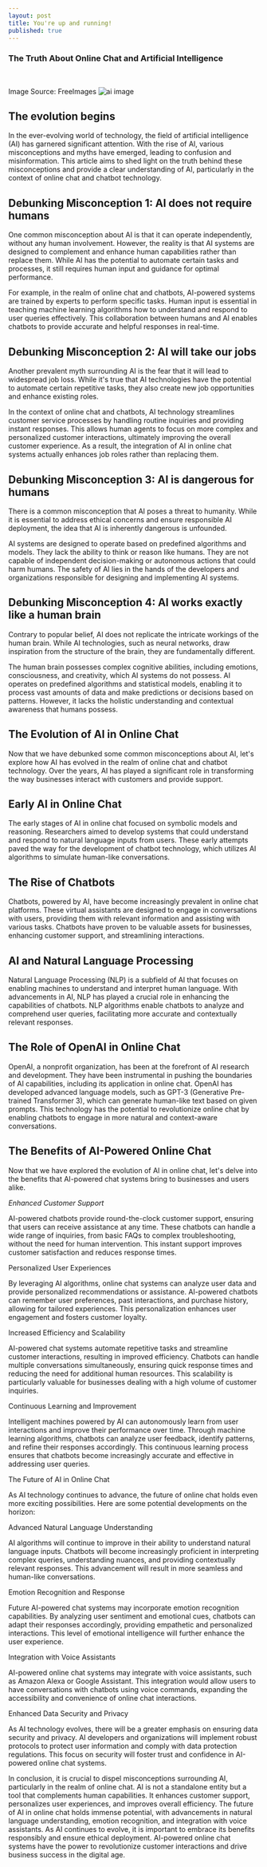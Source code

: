 ```yaml
---
layout: post
title: You're up and running!
published: true
---
```

### The Truth About Online Chat and Artificial Intelligence
‍

Image Source: FreeImages
![ai image]({{site.baseurl}}/_posts/35c5c4b1-03b1-4245-95a7-66d2beef988d.png)


## The evolution begins

In the ever-evolving world of technology, the field of artificial intelligence (AI) has garnered significant attention. With the rise of AI, various misconceptions and myths have emerged, leading to confusion and misinformation. This article aims to shed light on the truth behind these misconceptions and provide a clear understanding of AI, particularly in the context of online chat and chatbot technology.


## Debunking Misconception 1: AI does not require humans

One common misconception about AI is that it can operate independently, without any human involvement. However, the reality is that AI systems are designed to complement and enhance human capabilities rather than replace them. While AI has the potential to automate certain tasks and processes, it still requires human input and guidance for optimal performance.


For example, in the realm of online chat and chatbots, AI-powered systems are trained by experts to perform specific tasks. Human input is essential in teaching machine learning algorithms how to understand and respond to user queries effectively. This collaboration between humans and AI enables chatbots to provide accurate and helpful responses in real-time.


##  Debunking Misconception 2: AI will take our jobs

Another prevalent myth surrounding AI is the fear that it will lead to widespread job loss. While it's true that AI technologies have the potential to automate certain repetitive tasks, they also create new job opportunities and enhance existing roles.


In the context of online chat and chatbots, AI technology streamlines customer service processes by handling routine inquiries and providing instant responses. This allows human agents to focus on more complex and personalized customer interactions, ultimately improving the overall customer experience. As a result, the integration of AI in online chat systems actually enhances job roles rather than replacing them.


## Debunking Misconception 3: AI is dangerous for humans

There is a common misconception that AI poses a threat to humanity. While it is essential to address ethical concerns and ensure responsible AI deployment, the idea that AI is inherently dangerous is unfounded.


AI systems are designed to operate based on predefined algorithms and models. They lack the ability to think or reason like humans. They are not capable of independent decision-making or autonomous actions that could harm humans. The safety of AI lies in the hands of the developers and organizations responsible for designing and implementing AI systems.


## Debunking Misconception 4: AI works exactly like a human brain
Contrary to popular belief, AI does not replicate the intricate workings of the human brain. While AI technologies, such as neural networks, draw inspiration from the structure of the brain, they are fundamentally different.


The human brain possesses complex cognitive abilities, including emotions, consciousness, and creativity, which AI systems do not possess. AI operates on predefined algorithms and statistical models, enabling it to process vast amounts of data and make predictions or decisions based on patterns. However, it lacks the holistic understanding and contextual awareness that humans possess.


## The Evolution of AI in Online Chat

Now that we have debunked some common misconceptions about AI, let's explore how AI has evolved in the realm of online chat and chatbot technology. Over the years, AI has played a significant role in transforming the way businesses interact with customers and provide support.


## Early AI in Online Chat

The early stages of AI in online chat focused on symbolic models and reasoning. Researchers aimed to develop systems that could understand and respond to natural language inputs from users. These early attempts paved the way for the development of chatbot technology, which utilizes AI algorithms to simulate human-like conversations.


## The Rise of Chatbots

Chatbots, powered by AI, have become increasingly prevalent in online chat platforms. These virtual assistants are designed to engage in conversations with users, providing them with relevant information and assisting with various tasks. Chatbots have proven to be valuable assets for businesses, enhancing customer support, and streamlining interactions.

## AI and Natural Language Processing
Natural Language Processing (NLP) is a subfield of AI that focuses on enabling machines to understand and interpret human language. With advancements in AI, NLP has played a crucial role in enhancing the capabilities of chatbots. NLP algorithms enable chatbots to analyze and comprehend user queries, facilitating more accurate and contextually relevant responses.

## The Role of OpenAI in Online Chat

OpenAI, a nonprofit organization, has been at the forefront of AI research and development. They have been instrumental in pushing the boundaries of AI capabilities, including its application in online chat. OpenAI has developed advanced language models, such as GPT-3 (Generative Pre-trained Transformer 3), which can generate human-like text based on given prompts. This technology has the potential to revolutionize online chat by enabling chatbots to engage in more natural and context-aware conversations.

## The Benefits of AI-Powered Online Chat
Now that we have explored the evolution of AI in online chat, let's delve into the benefits that AI-powered chat systems bring to businesses and users alike.


_Enhanced Customer Support_

AI-powered chatbots provide round-the-clock customer support, ensuring that users can receive assistance at any time. These chatbots can handle a wide range of inquiries, from basic FAQs to complex troubleshooting, without the need for human intervention. This instant support improves customer satisfaction and reduces response times.


Personalized User Experiences

By leveraging AI algorithms, online chat systems can analyze user data and provide personalized recommendations or assistance. AI-powered chatbots can remember user preferences, past interactions, and purchase history, allowing for tailored experiences. This personalization enhances user engagement and fosters customer loyalty.


Increased Efficiency and Scalability

AI-powered chat systems automate repetitive tasks and streamline customer interactions, resulting in improved efficiency. Chatbots can handle multiple conversations simultaneously, ensuring quick response times and reducing the need for additional human resources. This scalability is particularly valuable for businesses dealing with a high volume of customer inquiries.


Continuous Learning and Improvement

Intelligent machines powered by AI can autonomously learn from user interactions and improve their performance over time. Through machine learning algorithms, chatbots can analyze user feedback, identify patterns, and refine their responses accordingly. This continuous learning process ensures that chatbots become increasingly accurate and effective in addressing user queries.


The Future of AI in Online Chat

As AI technology continues to advance, the future of online chat holds even more exciting possibilities. Here are some potential developments on the horizon:


Advanced Natural Language Understanding

AI algorithms will continue to improve in their ability to understand natural language inputs. Chatbots will become increasingly proficient in interpreting complex queries, understanding nuances, and providing contextually relevant responses. This advancement will result in more seamless and human-like conversations.


Emotion Recognition and Response

Future AI-powered chat systems may incorporate emotion recognition capabilities. By analyzing user sentiment and emotional cues, chatbots can adapt their responses accordingly, providing empathetic and personalized interactions. This level of emotional intelligence will further enhance the user experience.


Integration with Voice Assistants

AI-powered online chat systems may integrate with voice assistants, such as Amazon Alexa or Google Assistant. This integration would allow users to have conversations with chatbots using voice commands, expanding the accessibility and convenience of online chat interactions.


Enhanced Data Security and Privacy

As AI technology evolves, there will be a greater emphasis on ensuring data security and privacy. AI developers and organizations will implement robust protocols to protect user information and comply with data protection regulations. This focus on security will foster trust and confidence in AI-powered online chat systems.


In conclusion, it is crucial to dispel misconceptions surrounding AI, particularly in the realm of online chat. AI is not a standalone entity but a tool that complements human capabilities. It enhances customer support, personalizes user experiences, and improves overall efficiency. The future of AI in online chat holds immense potential, with advancements in natural language understanding, emotion recognition, and integration with voice assistants. As AI continues to evolve, it is important to embrace its benefits responsibly and ensure ethical deployment. AI-powered online chat systems have the power to revolutionize customer interactions and drive business success in the digital age.